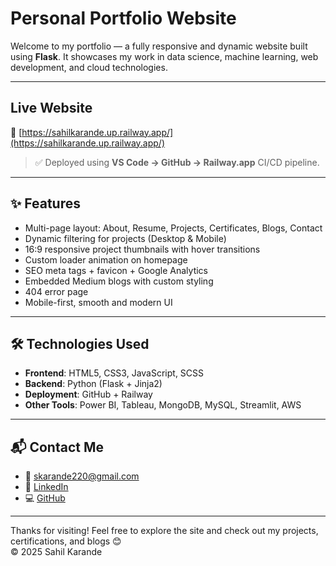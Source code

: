 # Personal Portfolio Website

Welcome to my portfolio — a fully responsive and dynamic website built using **Flask**. It showcases my work in data science, machine learning, web development, and cloud technologies.

---

## Live Website

🚀 [https://sahilkarande.up.railway.app/](https://sahilkarande.up.railway.app/)

> ✅ Deployed using **VS Code → GitHub → Railway.app** CI/CD pipeline.

---

## ✨ Features

- Multi-page layout: About, Resume, Projects, Certificates, Blogs, Contact
- Dynamic filtering for projects (Desktop & Mobile)
- 16:9 responsive project thumbnails with hover transitions
- Custom loader animation on homepage
- SEO meta tags + favicon + Google Analytics
- Embedded Medium blogs with custom styling
- 404 error page
- Mobile-first, smooth and modern UI

---

## 🛠️ Technologies Used

- **Frontend**: HTML5, CSS3, JavaScript, SCSS
- **Backend**: Python (Flask + Jinja2)
- **Deployment**: GitHub + Railway
- **Other Tools**: Power BI, Tableau, MongoDB, MySQL, Streamlit, AWS

---

## 📬 Contact Me

- 📧 skarande220@gmail.com  
- 🔗 [LinkedIn](https://www.linkedin.com/in/sahil-karande-a77aa7207/)  
- 💻 [GitHub](https://github.com/sahilkarande)

---

Thanks for visiting! Feel free to explore the site and check out my projects, certifications, and blogs 😊  
© 2025 Sahil Karande
